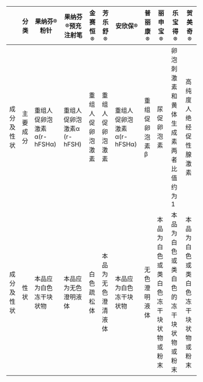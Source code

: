 | | 分类 | 果纳芬®粉针 | 果纳芬®预充注射笔 | 金赛恒® | 芳乐舒® | 安欣保® | 普丽康® | 丽申宝® | 乐宝得® | 贺美奇® |
| --- | --- | --- | --- | --- | --- | --- | --- | --- | --- | --- |
| 成分及性状 | 主要成分 | 重组人促卵泡激素α(r-hFSHα) | 重组人促卵泡激素α (r-hFSH) | 重组人促卵泡激素 | 重组人促卵泡激素 | 重组人促卵泡激素α(r-hFSHα) | 重组促卵泡素β | 尿促卵泡素 | 卵泡刺激素和黄体生成素两者比值约为1 | 高纯度人绝经促性腺激素 |\n| 成分及性状 | 主要成分来源 | 用中国仓鼠卵巢细胞 (CHO) 经基因工程生产的促卵泡激素 | 用中国仓鼠卵巢细胞 (CHO) 经基因工程生产的促卵泡激素 | 采用中国仓鼠卵巢细胞 (CHO) 经基因工程生产的促卵泡激素 | / | 用中国仓鼠卵巢细胞 (CHO) 经基因工程生产的促卵泡激素 | / | / | 绝经妇女尿中提取 | / |\n| 成分及性状 | 辅料 | 蔗糖、磷酸二氢钠、磷酸氢二钠、蛋氨酸、聚山梨酯20、磷酸和氢氧化钠 | 泊洛沙姆188、蔗糖、蛋氨酸、磷酸二氢钠、磷酸氢二钠、间甲酚 (2.70-3.30mg/ml)、磷酸和氢氧化钠 | 蔗糖、甲硫氨酸、聚山梨酯20、磷酸氢二钠、磷酸二氢钠 | 甘氨酸、甲硫氨酸、聚山梨酯20、磷酸二氢钠、磷酸氢二钠、氢氧化钠、磷酸 | 蔗糖、磷酸二氢钠、磷酸氢二钠、甲硫氨酸、聚山梨酯20 | 蔗糖、枸橼酸钠、L-蛋氨酸及聚山梨酯20和苯甲醇溶解于水中，pH值通过氢氧化钠及/或盐酸调节 | 甘露醇、右旋糖酐40、磷酸氢二钠、磷酸二氢钠 | 甘露醇、右旋糖酐40、磷酸氢二钠、磷酸二氢钠 | 一水乳糖、聚山梨醇酯20、氢氧化钠、盐酸 |
| 成分及性状 | 性状 | 本品应为白色冻干块状物 | 本品应为无色澄明液体 | 白色疏松体 | 本品为无色澄清液体 | 本品应为白色冻干块状物 | 无色澄明液体 | 本品为白色或类白色冻干块状物或粉末 | 本品为白色或类白色的冻干块状物或粉末 | 本品为白色或类白色冻干块状物或粉末 |"
